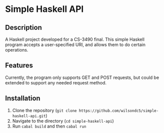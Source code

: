 # Simple Haskell API

## Description

A Haskell project developed for a CS-3490 final. This simple Haskell program accepts a user-specified URI, and allows them to do certain operations.

## Features

Currently, the program only supports GET and POST requests, but could be extended to support any needed request method.

## Installation

1. Clone the repository (`git clone https://github.com/wilsondc5/simple-haskell-api.git`)
2. Navigate to the directory (`cd simple-haskell-api`)
3. Run `cabal build` and then `cabal run`

